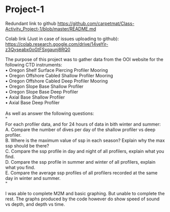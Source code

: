 # Project-1

Redundant link to github
https://github.com/carpetmat/Class-Activity_Project-1/blob/master/README.md

Colab link (Just in case of issues uploading to github):
https://colab.research.google.com/drive/14veYir-z3Qyseabx0oGtFSxgaunj8RQ0


The purpose of this project was to gather data from the OOI website for the following CTD instruments:<br>
• Oregon Shelf Surface Piercing Profiler Mooring<br>
• Oregon Offshore Cabled Shallow Profiler Mooring<br>
• Oregon Offshore Cabled Deep Profiler Mooring<br>
• Oregon Slope Base Shallow Profiler<br>
• Oregon Slope Base Deep Profiler<br>
• Axial Base Shallow Profiler<br>
• Axial Base Deep Profiler <br>
<br>
As well as answer the following questions:<br>
"<br>
For each profiler data, and for 24 hours of data in bith winter and summer:<br>
A. Compare the number of dives per day of the shallow profiler vs deep profiler.<br>
B. Where is the maximum value of ssp in each season? Explain why the max ssp should be there?<br>
C. Compare the ssp profile in day and night of all profilers, explain what you find.<br>
D. Compare the ssp profile in summer and winter of all profilers, explain what you find.<br>
E. Compare the average ssp profiles of all profilers recorded at the same day in winter and summer.<br>
"<br>

I was able to complete M2M and basic graphing. But unable to complete the rest.
The graphs produced by the code however do show speed of sound vs depth, and depth vs time.
